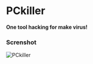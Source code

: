 # PCkiller
<b>One tool hacking for make virus!</b>

### Screnshot
![PCkiller](file:///F:/PCkiller/pic/pckiller.PNG)
